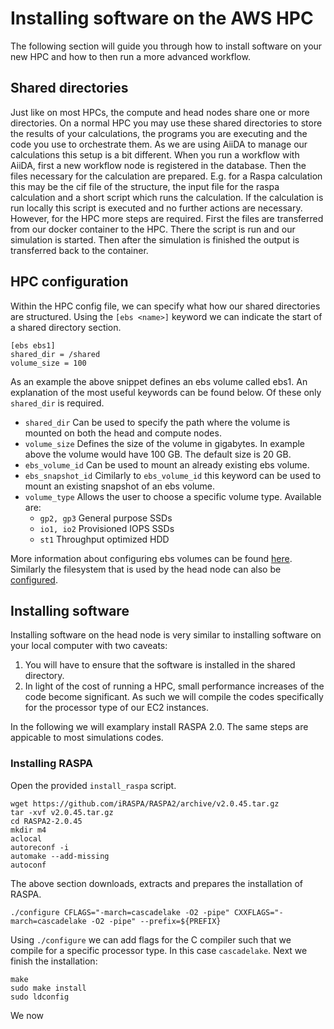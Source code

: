 # Installing software on the AWS HPC
The following section will guide you through how to install software on your new HPC and how to then run a more advanced workflow. 

## Shared directories
Just like on most HPCs, the compute and head nodes share one or more directories. On a normal HPC you may use these shared directories to store the results of your calculations, the programs you are executing and the code you use to orchestrate them. As we are using AiiDA to manage our calculations this setup is a bit different. When you run a workflow with AiiDA, first a new workflow node is registered in the database. Then the files necessary for the calculation are prepared. E.g. for a Raspa calculation this may be the cif file of the structure, the input file for the raspa calculation and a short script which runs the calculation. If the calculation is run locally this script is executed and no further actions are necessary. However, for the HPC more steps are required. First the files are transferred from our docker container to the HPC. There the script is run and our simulation is started. Then after the simulation is finished the output is transferred back to the container. 

## HPC configuration

Within the HPC config file, we can specify what how our shared directories are structured. Using the `[ebs <name>]` keyword we can indicate the start of a shared directory section.

```
[ebs ebs1]
shared_dir = /shared
volume_size = 100
```

As an example the above snippet defines an ebs volume called ebs1. An explanation of the most useful keywords can be found below. Of these only `shared_dir` is required.

- `shared_dir` Can be used to specify the path where the volume is mounted on both the head and compute nodes.
- `volume_size` Defines the size of the volume in gigabytes. In example above the volume would have 100 GB. The default size is 20 GB.
- `ebs_volume_id` Can be used to mount an already existing ebs volume. 
- `ebs_snapshot_id` Cimilarly to `ebs_volume_id` this keyword can be used to mount an existing snapshot of an ebs volume.
- `volume_type` Allows the user to choose a specific volume type. Available are:  
  - `gp2, gp3` General purpose SSDs
  - `io1, io2` Provisioned IOPS SSDs
  - `st1` Throughput optimized HDD

More information about configuring ebs volumes can be found [here](https://docs.aws.amazon.com/parallelcluster/latest/ug/ebs-section.html). Similarly the filesystem that is used by the head node can also be [configured](https://docs.aws.amazon.com/parallelcluster/latest/ug/efs-section.html). 

## Installing software

Installing software on the head node is very similar to installing software on your local computer with two caveats: 
1. You will have to ensure that the software is installed in the shared directory.
2. In light of the cost of running a HPC, small performance increases of the code become significant. As such we will compile the codes specifically for the processor type of our EC2 instances.

In the following we will examplary install RASPA 2.0. The same steps are appicable to most simulations codes.

### Installing RASPA
Open the provided `install_raspa` script. 

```
wget https://github.com/iRASPA/RASPA2/archive/v2.0.45.tar.gz
tar -xvf v2.0.45.tar.gz
cd RASPA2-2.0.45
mkdir m4
aclocal
autoreconf -i
automake --add-missing
autoconf
```
The above section downloads, extracts and prepares the installation of RASPA.

```
./configure CFLAGS="-march=cascadelake -O2 -pipe" CXXFLAGS="-march=cascadelake -O2 -pipe" --prefix=${PREFIX}
```

Using `./configure` we can add flags for the C compiler such that we compile for a specific processor type. In this case `cascadelake`. Next we finish the installation:

```
make
sudo make install 
sudo ldconfig
```

We now 

